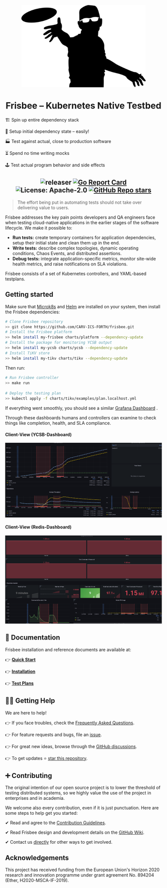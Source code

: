 <div align="center">
<a href="https://www.vectorstock.com/royalty-free-vector/disc-golf-frisbee-eps-vector-25179185">
  <img src="docs/images/logo.jpg" width="400">
</a>
</div>

# <div align="center">Frisbee – Kubernetes Native Testbed</div>

🏗️ Spin up entire dependency stack

🎁 Setup initial dependency state – easily!

🏭 Test against actual, close to production software

⏳ Spend no time writing mocks

🕹️ Test actual program behavior and side effects

## <div align="center">![releaser](https://github.com/carv-ics-forth/frisbee/actions/workflows/release.yml/badge.svg) [![Go Report Card](https://goreportcard.com/badge/github.com/carv-ics-forth/frisbee)](https://goreportcard.com/report/github.com/carv-ics-forth/frisbee) ![License: Apache-2.0](https://img.shields.io/github/license/carv-ics-forth/frisbee?color=blue) [![GitHub Repo stars](https://img.shields.io/github/stars/carv-ics-forth/frisbee)](https://github.com/carv-ics-forth/frisbee/stargazers)</div>

> The effort being put in automating tests should not take over delivering value to users.

Frisbee addresses the key pain points developers and QA engineers face when testing cloud-native applications in the
earlier stages of the software lifecycle. We make it possible to:

* **Run tests:**  create temporary containers for application dependencies, setup their initial state and clean them up
  in the end.
* **Write tests:** describe complex topologies, dynamic operating conditions, Chaos Events, and distributed assertions.
* **Debug tests:** integrate application-specific metrics, monitor site-wide health metrics, and raise notifications on
  SLA violations.

Frisbee consists of a set of Kubernetes controllers, and YAML-based testplans.

## Getting started

Make sure that [Microk8s](https://microk8s.io/docs) and  [Helm](https://helm.sh/docs/intro/install/) are installed on
your system, then install the Frisbee dependencies:

```bash
# Clone Frisbee repository
>> git clone https://github.com/CARV-ICS-FORTH/frisbee.git
# Install the Frisbee platform
>> helm install my-frisbee charts/platform --dependency-update
# Install the package for monitoring YCSB output
>> helm install my-ycsb charts/ycsb --dependency-update
# Install TiKV store
>> helm install my-tikv charts/tikv --dependency-update
```

Then run:

```bash
# Run Frisbee controller
>> make run

# Deploy the testing plan
>> kubectl apply -f charts/tikv/examples/plan.localhost.yml 
```

If everything went smoothly, you should see a
similar [Grafana Dashboard](http://grafana.localhost/d/R5y4AE8Mz/kubernetes-cluster-monitoring-via-prometheus?orgId=1&amp;from=now-15m&amp;to=now)
.

Through these dashboards humans and controllers can examine to check things like completion, health, and SLA compliance.

#### Client-View (YCSB-Dashboard)

![image-20211008230432961](docs/images/partitions.png)

#### Client-View (Redis-Dashboard)

![](docs/images/masterdashboard.png)

## 📙 Documentation

Frisbee installation and reference documents are available at:

👉 **[Quick Start](docs/introduction.md)**

👉 **[Installation](docs/installation.md)**

👉 **[Test Plans](charts)**

## 🙋‍♂️ Getting Help

We are here to help!

👉 If you face troubles, check the [Frequently Asked Questions](docs/faq.md).

👉 For feature requests and bugs, file an [issue](https://github.com/carv-ics-forth/frisbee/issues).

👉 For great new ideas, browse through the [GitHub discussions](https://github.com/carv-ics-forth/frisbee/discussions).

👉 To get updates ⭐️ [star this repository](https://github.com/carv-ics-forth/frisbee/stargazers).

## ➕ Contributing

The original intention of our open source project is to lower the threshold of testing distributed systems, so we highly
value the use of the project in enterprises and in academia.

We welcome also every contribution, even if it is just punctuation. Here are some steps to help get you started:

✔ Read and agree to the [Contribution Guidelines](docs/CONTRIBUTING.md).

✔ Read Frisbee design and development details on the [GitHub Wiki](https://github.com/carv-ics-forth/frisbee/wiki).

✔ Contact us [directly](fnikol@ics.forth.gr) for other ways to get involved.

## Acknowledgements

This project has received funding from the European Union's Horizon 2020 research and innovation programme under grant
agreement No. 894204 (Ether, H2020-MSCA-IF-2019).
